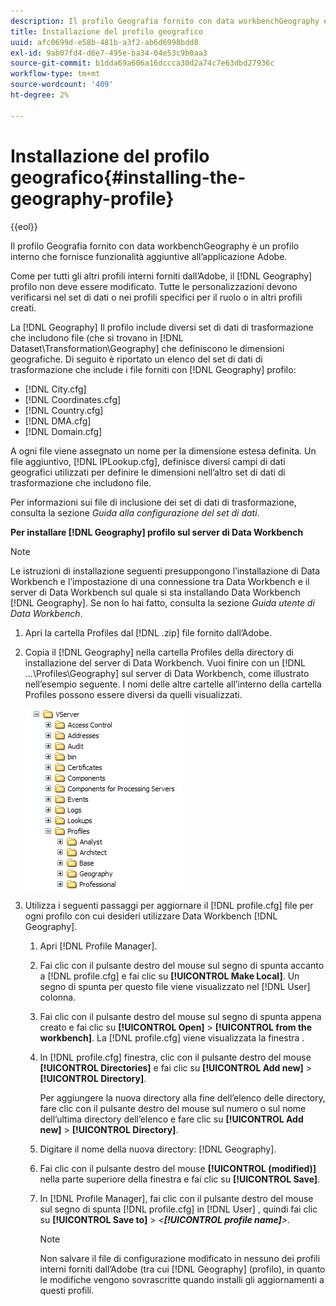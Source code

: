 ```yaml
---
description: Il profilo Geografia fornito con data workbenchGeography è un profilo interno che fornisce funzionalità aggiuntive all’applicazione Adobe.
title: Installazione del profilo geografico
uuid: afc0699d-e58b-481b-a3f2-ab6d6998bdd8
exl-id: 9ab07fd4-d6e7-495e-ba34-04e53c9b0aa3
source-git-commit: b1dda69a606a16dccca30d2a74c7e63dbd27936c
workflow-type: tm+mt
source-wordcount: '409'
ht-degree: 2%

---
```


# Installazione del profilo geografico{#installing-the-geography-profile}

{{eol}}

Il profilo Geografia fornito con data workbenchGeography è un profilo interno che fornisce funzionalità aggiuntive all’applicazione Adobe.

Come per tutti gli altri profili interni forniti dall’Adobe, il [!DNL Geography] profilo non deve essere modificato. Tutte le personalizzazioni devono verificarsi nel set di dati o nei profili specifici per il ruolo o in altri profili creati.

La [!DNL Geography] Il profilo include diversi set di dati di trasformazione che includono file (che si trovano in [!DNL Dataset\Transformation\Geography] che definiscono le dimensioni geografiche. Di seguito è riportato un elenco del set di dati di trasformazione che include i file forniti con [!DNL Geography] profilo:

* [!DNL City.cfg]
* [!DNL Coordinates.cfg]
* [!DNL Country.cfg]
* [!DNL DMA.cfg]
* [!DNL Domain.cfg]

A ogni file viene assegnato un nome per la dimensione estesa definita. Un file aggiuntivo, [!DNL IPLookup.cfg], definisce diversi campi di dati geografici utilizzati per definire le dimensioni nell’altro set di dati di trasformazione che includono file.

Per informazioni sui file di inclusione dei set di dati di trasformazione, consulta la sezione *Guida alla configurazione del set di dati*.

**Per installare [!DNL Geography] profilo sul server di Data Workbench**

>[!NOTE]
>
>Le istruzioni di installazione seguenti presuppongono l’installazione di Data Workbench e l’impostazione di una connessione tra Data Workbench e il server di Data Workbench sul quale si sta installando Data Workbench [!DNL Geography]. Se non lo hai fatto, consulta la sezione *Guida utente di Data Workbench*.

1. Apri la cartella Profiles dal [!DNL .zip] file fornito dall’Adobe.
1. Copia il [!DNL Geography] nella cartella Profiles della directory di installazione del server di Data Workbench. Vuoi finire con un [!DNL ...\Profiles\Geography] sul server di Data Workbench, come illustrato nell’esempio seguente. I nomi delle altre cartelle all’interno della cartella Profiles possono essere diversi da quelli visualizzati.

   ![Informazioni sul passaggio](assets/Geo_installProfiles_dir.png)

1. Utilizza i seguenti passaggi per aggiornare il [!DNL profile.cfg] file per ogni profilo con cui desideri utilizzare Data Workbench [!DNL Geography].

   1. Apri [!DNL Profile Manager].
   1. Fai clic con il pulsante destro del mouse sul segno di spunta accanto a [!DNL profile.cfg] e fai clic su **[!UICONTROL Make Local]**. Un segno di spunta per questo file viene visualizzato nel [!DNL User] colonna.

   1. Fai clic con il pulsante destro del mouse sul segno di spunta appena creato e fai clic su **[!UICONTROL Open]** > **[!UICONTROL from the workbench]**. La [!DNL profile.cfg] viene visualizzata la finestra .

   1. In [!DNL profile.cfg] finestra, clic con il pulsante destro del mouse **[!UICONTROL Directories]** e fai clic su **[!UICONTROL Add new]** > **[!UICONTROL Directory]**.

      Per aggiungere la nuova directory alla fine dell’elenco delle directory, fare clic con il pulsante destro del mouse sul numero o sul nome dell’ultima directory dell’elenco e fare clic su **[!UICONTROL Add new]** > **[!UICONTROL Directory]**.

   1. Digitare il nome della nuova directory: [!DNL Geography].
   1. Fai clic con il pulsante destro del mouse **[!UICONTROL (modified)]** nella parte superiore della finestra e fai clic su **[!UICONTROL Save]**.

   1. In [!DNL Profile Manager], fai clic con il pulsante destro del mouse sul segno di spunta [!DNL profile.cfg] in [!DNL User] , quindi fai clic su **[!UICONTROL Save to]** > *&lt;**[!UICONTROL profile name]**>*.

      >[!NOTE]
      >
      >Non salvare il file di configurazione modificato in nessuno dei profili interni forniti dall’Adobe (tra cui [!DNL Geography] (profilo), in quanto le modifiche vengono sovrascritte quando installi gli aggiornamenti a questi profili.
